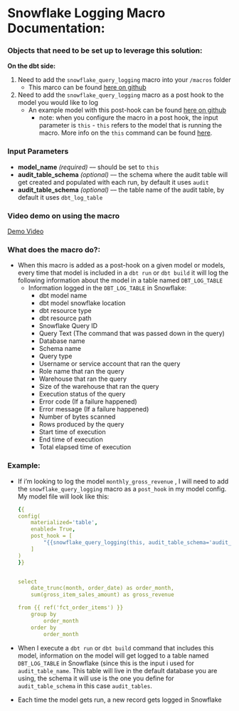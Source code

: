 # Snowflake Logging Macro Documentation:

### Objects that need to be set up to leverage this solution:

**On the dbt side:** 

1. Need to add the `snowflake_query_logging` macro into your `/macros` folder
    - This marco can be found [here on github](https://github.com/Stevedow99/dbt_snowflake_demo_sandbox/blob/main/macros/snowflake_utility_functions/logging/snowflake_logging.sql)
2. Need to add the `snowflake_query_logging` macro as a post hook to the model you would like to log
    - An example model with this post-hook can be found [here on github](https://github.com/Stevedow99/dbt_snowflake_demo_sandbox/blob/main/models/demo_features/snowflake_logging/snowflake_logging_example.sql)
        - note: when you configure the macro in a post hook, the input parameter is `this` - `this` refers to the model that is running the macro. More info on the `this` command can be found [here](https://docs.getdbt.com/reference/dbt-jinja-functions/this).


### Input Parameters
- **model_name** _(required)_ –– should be set to `this`
- **audit_table_schema** _(optional)_ –– the schema where the audit table will get created and populated with each run, by default it uses `audit`
- **audit_table_schema** _(optional)_ –– the table name of the audit table, by default it uses `dbt_log_table`


### Video demo on using the macro
[Demo Video]([https://www.loom.com/share/a3938814f6c448b7a903b42f2ab64bd3](https://www.loom.com/share/0d295d62da764c36a50ad2a5b0149da1))
    

### What does the macro do?:

- When this macro is added as a post-hook on a given model or models, every time that model is included in a `dbt run` or `dbt build` it will log the following information about the model in a table named `DBT_LOG_TABLE`
    - Information logged in the `DBT_LOG_TABLE` in Snowflake:
        - dbt model name
        - dbt model snowflake location
        - dbt resource type
        - dbt resource path
        - Snowflake Query ID
        - Query Text (The command that was passed down in the query)
        - Database name
        - Schema name
        - Query type
        - Username or service account that ran the query
        - Role name that ran the query
        - Warehouse that ran the query
        - Size of the warehouse that ran the query
        - Execution status of the query
        - Error code (If a failure happened)
        - Error message (If a failure happened)
        - Number of bytes scanned
        - Rows produced by the query
        - Start time of execution
        - End time of execution
        - Total elapsed time of execution
        

### Example:

- If i’m looking to log the model `monthly_gross_revenue` , I will need to add the `snowflake_query_logging` macro as a `post_hook` in my model config. My model file will look like this:
    
    ```yaml
   {{
    config(
        materialized='table',
        enabled= True,
        post_hook = [
            "{{snowflake_query_logging(this, audit_table_schema='audit_tables', audit_table_name = 'dbt_log_table')}}"
        ]
    )
    }}


    select
        date_trunc(month, order_date) as order_month,
        sum(gross_item_sales_amount) as gross_revenue

    from {{ ref('fct_order_items') }}
        group by 
            order_month
        order by 
            order_month

    ```
    
- When I execute a `dbt run` or `dbt build` command that includes this model, information on the model will get logged to a table named `DBT_LOG_TABLE` in Snowflake (since this is the input i used for `audit_table_name`. This table will live in the default database you are using, the schema it will use is the one you define for `audit_table_schema` in this case `audit_tables`.
- Each time the model gets run, a new record gets logged in Snowflake
